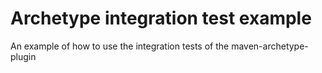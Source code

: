 # Archetype integration test example

An example of how to use the integration tests of the maven-archetype-plugin
